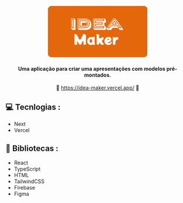 <div align='center'>

   <img height='140px' src='./public/Logo-git.svg' alt='logo para github'/>
      
   #### Uma aplicação para criar uma apresentações com modelos pré-montados. ####

   :link: <https://idea-maker.vercel.app/> :link:
   
   
</div>

## :computer: Tecnlogias :

- Next
- Vercel

## :rocket: Bibliotecas :

- React
- TypeScript
- HTML
- TailwindCSS
- Firebase
- Figma
